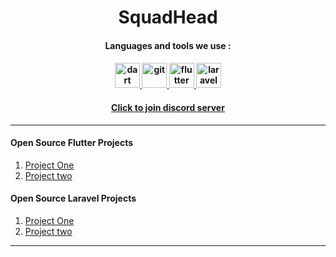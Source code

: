 <h1 align="center">
  SquadHead
</h1>

  
<h4 align="center">Languages and tools we use :<h4>
  
<p align="center"> 
  <a href="https://dart.dev" target="_blank" rel="noreferrer"> 
    <img src="https://www.vectorlogo.zone/logos/dartlang/dartlang-icon.svg" alt="dart" width="40" height="40"/> 
  </a> 
    <a href="https://git-scm.com/" target="_blank" rel="noreferrer">
    <img src="https://www.vectorlogo.zone/logos/git-scm/git-scm-icon.svg" alt="git" width="40" height="40"/>
  </a>
  <a href="https://flutter.dev" target="_blank" rel="noreferrer"> 
    <img src="https://www.vectorlogo.zone/logos/flutterio/flutterio-icon.svg" alt="flutter" width="40" height="40"/> 
  </a> 
  <a href="https://laravel.com" target="_blank" rel="noreferrer"> 
    <img src="https://www.vectorlogo.zone/logos/laravel/laravel-icon.svg" alt="laravel" width="40" height="40"/> 
  </a> 
  
</p>


<h4 align="center">
  <a href="#" target="_blank">Click to join discord server</a>
</h4>
  
<hr>
  
<h4> Open Source Flutter Projects </h4>

<ol>
  <li>
    <a href="https://github.com/Squad-Head" target="_blank">Project One</a>
  </li>
  <li>
    <a href="https://github.com/Squad-Head" target="_blank">Project two</a>
  </li>
</ol>

<h4> Open Source Laravel Projects </h4>

<ol>
  <li>
    <a href="https://github.com/Squad-Head" target="_blank">Project One</a>
  </li>
  <li>
    <a href="https://github.com/Squad-Head" target="_blank">Project two</a>
  </li>
</ol>
  
 <hr>
